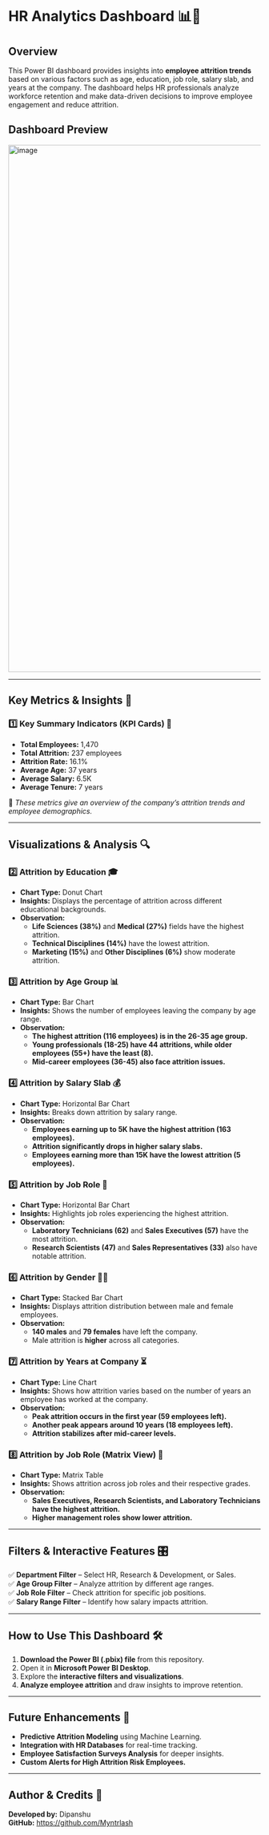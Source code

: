 # **HR Analytics Dashboard 📊💼**  

## **Overview**  
This Power BI dashboard provides insights into **employee attrition trends** based on various factors such as age, education, job role, salary slab, and years at the company. The dashboard helps HR professionals analyze workforce retention and make data-driven decisions to improve employee engagement and reduce attrition.  

## **Dashboard Preview**  
<img width="1052" alt="image" src="https://github.com/user-attachments/assets/d7f4cf5a-ad3a-4883-8ee6-5a084f048c8d" />




---

## **Key Metrics & Insights 🏢**  

### **1️⃣ Key Summary Indicators (KPI Cards) 📌**  
- **Total Employees:** 1,470  
- **Total Attrition:** 237 employees  
- **Attrition Rate:** 16.1%  
- **Average Age:** 37 years  
- **Average Salary:** 6.5K  
- **Average Tenure:** 7 years  

📍 *These metrics give an overview of the company’s attrition trends and employee demographics.*  

---

## **Visualizations & Analysis 🔍**  

### **2️⃣ Attrition by Education 🎓**  
- **Chart Type:** Donut Chart  
- **Insights:** Displays the percentage of attrition across different educational backgrounds.  
- **Observation:**  
  - **Life Sciences (38%)** and **Medical (27%)** fields have the highest attrition.  
  - **Technical Disciplines (14%)** have the lowest attrition.  
  - **Marketing (15%)** and **Other Disciplines (6%)** show moderate attrition.  

### **3️⃣ Attrition by Age Group 📊**  
- **Chart Type:** Bar Chart  
- **Insights:** Shows the number of employees leaving the company by age range.  
- **Observation:**  
  - **The highest attrition (116 employees) is in the 26-35 age group.**  
  - **Young professionals (18-25) have 44 attritions, while older employees (55+) have the least (8).**  
  - **Mid-career employees (36-45) also face attrition issues.**  

### **4️⃣ Attrition by Salary Slab 💰**  
- **Chart Type:** Horizontal Bar Chart  
- **Insights:** Breaks down attrition by salary range.  
- **Observation:**  
  - **Employees earning up to 5K have the highest attrition (163 employees).**  
  - **Attrition significantly drops in higher salary slabs.**  
  - **Employees earning more than 15K have the lowest attrition (5 employees).**  

### **5️⃣ Attrition by Job Role 🏢**  
- **Chart Type:** Horizontal Bar Chart  
- **Insights:** Highlights job roles experiencing the highest attrition.  
- **Observation:**  
  - **Laboratory Technicians (62)** and **Sales Executives (57)** have the most attrition.  
  - **Research Scientists (47)** and **Sales Representatives (33)** also have notable attrition.  

### **6️⃣ Attrition by Gender 👨👩**  
- **Chart Type:** Stacked Bar Chart  
- **Insights:** Displays attrition distribution between male and female employees.  
- **Observation:**  
  - **140 males** and **79 females** have left the company.  
  - Male attrition is **higher** across all categories.  

### **7️⃣ Attrition by Years at Company ⏳**  
- **Chart Type:** Line Chart  
- **Insights:** Shows how attrition varies based on the number of years an employee has worked at the company.  
- **Observation:**  
  - **Peak attrition occurs in the first year (59 employees left).**  
  - **Another peak appears around 10 years (18 employees left).**  
  - **Attrition stabilizes after mid-career levels.**  

### **8️⃣ Attrition by Job Role (Matrix View) 📑**  
- **Chart Type:** Matrix Table  
- **Insights:** Shows attrition across job roles and their respective grades.  
- **Observation:**  
  - **Sales Executives, Research Scientists, and Laboratory Technicians have the highest attrition.**  
  - **Higher management roles show lower attrition.**  

---

## **Filters & Interactive Features 🎛️**  
✅ **Department Filter** – Select HR, Research & Development, or Sales.  
✅ **Age Group Filter** – Analyze attrition by different age ranges.  
✅ **Job Role Filter** – Check attrition for specific job positions.  
✅ **Salary Range Filter** – Identify how salary impacts attrition.  

---

## **How to Use This Dashboard 🛠️**  
1. **Download the Power BI (.pbix) file** from this repository.  
2. Open it in **Microsoft Power BI Desktop**.  
3. Explore the **interactive filters and visualizations**.  
4. **Analyze employee attrition** and draw insights to improve retention.  

---

## **Future Enhancements 🚀**  
- **Predictive Attrition Modeling** using Machine Learning.  
- **Integration with HR Databases** for real-time tracking.  
- **Employee Satisfaction Surveys Analysis** for deeper insights.  
- **Custom Alerts for High Attrition Risk Employees.**  

---

## **Author & Credits 👤**  
**Developed by:** Dipanshu   
**GitHub:**  https://github.com/Myntrlash
